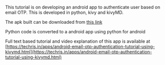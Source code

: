 This tutorial is on developing an android app to authenticate user based on email OTP. This is developed in python, kivy and kivyMD. 

The apk built can be downloaded from [this link](https://drive.google.com/file/d/1aV5TKqc7h2-orV-MtezWqARyRJ_13D4V/view?usp=sharing)

Python code is converted to a android app using python for android 

Full text based tutorial and video explanation of this app is available at [https://techris.in/apps/android-email-otp-authentication-tutorial-using-kivymd.html](https://techris.in/apps/android-email-otp-authentication-tutorial-using-kivymd.html)
